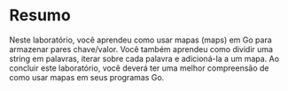 # Resumo

Neste laboratório, você aprendeu como usar mapas (maps) em Go para armazenar pares chave/valor. Você também aprendeu como dividir uma string em palavras, iterar sobre cada palavra e adicioná-la a um mapa. Ao concluir este laboratório, você deverá ter uma melhor compreensão de como usar mapas em seus programas Go.
